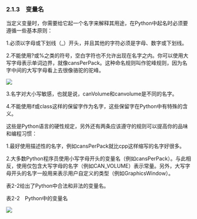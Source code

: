    

### 2.1.3　变量名

当定义变量时，你需要给它起一个名字来解释其用途，在Python中起名时必须要遵循一些基本原则：

1.必须以字母或下划线（_）开头，并且其他的字符必须是字母、数字或下划线。

2.不能使用?或%之类的符号，空白字符也不允许出现在名字之内。你可以使用大写字母表示单词边界，就像cansPerPack。这种命名规则叫作驼峰规则，因为名字中间的大写字母看上去很像骆驼的驼峰。

![](0-Assets/Epubook/程序员编程语言经典合集（计算机科学丛书5册套装），javapython编程语言含经典教材龙书《编译原理》%20(Bruce%20Eckel%20%20Alfred%20V.%20Aho%20%20Monica%20S.%20Lam%20etc.)%20(Z-Library)/images/image05270.jpeg)

3.名字对大小写敏感，也就是说，canVolume和canvolume是不同的名字。

4.不能使用if或class这样的保留字作为名字，这些保留字在Python中有特殊的含义。

这些是Python语言的硬性规定，另外还有两条应该遵守的规则可以提高你的品味和编程习惯：

1.最好使用描述性的名字，例如cansPerPack就比cpp这样缩写的名字好很多。

2.大多数Python程序员使用小写字母开头的变量名（例如cansPerPack）。与此相反，使用仅包含大写字母的名字（例如CAN_VOLUME）表示常量。另外，大写字母开头的名字一般用来表示用户自定义的类型（例如GraphicsWindow）。

表2-2给出了Python中合法和非法的变量名。

表2-2　Python中的变量名

![](0-Assets/Epubook/程序员编程语言经典合集（计算机科学丛书5册套装），javapython编程语言含经典教材龙书《编译原理》%20(Bruce%20Eckel%20%20Alfred%20V.%20Aho%20%20Monica%20S.%20Lam%20etc.)%20(Z-Library)/images/image05271.jpeg)